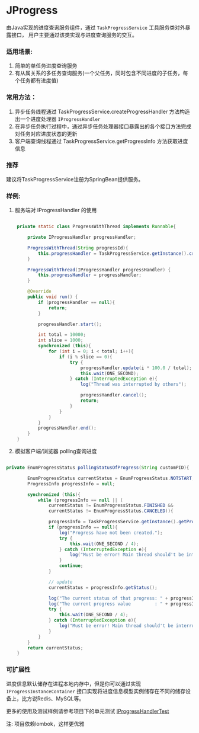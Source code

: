 # JProgress

由Java实现的进度查询服务组件，通过 `TaskProgressService` 工具服务类对外暴露接口，
用户主要通过该类实现与进度查询服务的交互。

### 适用场景:
1. 简单的单任务进度查询服务
2. 有从属关系的多任务查询服务(一个父任务，同时包含不同进度的子任务，每个任务都有进度值)

### 常用方法：
1. 异步任务线程通过 TaskProgressService.createProgressHandler 方法构造出一个进度处理器 `IProgressHandler`
2. 在异步任务执行过程中，通过异步任务处理器接口暴露出的各个接口方法完成对任务对应进度状态的更新
3. 客户端查询线程通过 TaskProgressService.getProgressInfo 方法获取进度信息

### 推荐
建议将TaskProgressService注册为SpringBean提供服务。

### 样例:
1. 服务端对 IProgressHandler 的使用
``` java

    private static class ProgressWithThread implements Runnable{

        private IProgressHandler progressHandler;

        ProgressWithThread(String progressId){
            this.progressHandler = TaskProgressService.getInstance().createProgressHandler(progressId);
        }

        ProgressWithThread(IProgressHandler progressHandler) {
            this.progressHandler = progressHandler;
        }

        @Override
        public void run() {
            if (progressHandler == null){
                return;
            }

            progressHandler.start();

            int total = 10000;
            int slice = 1000;
            synchronized (this){
                for (int i = 0; i < total; i++){
                    if (i % slice == 0){
                        try {
                            progressHandler.update(i * 100.0 / total);
                            this.wait(ONE_SECOND);
                        } catch (InterruptedException e){
                            log("Thread was interrupted by others");

                            progressHandler.cancel();
                            return;
                        }
                    }
                }
            }
            progressHandler.end();
        }
    }
```
2. 模拟客户端/浏览器 polling查询进度
``` java

private EnumProgressStatus pollingStatusOfProgress(String customPID){

        EnumProgressStatus currentStatus = EnumProgressStatus.NOTSTART;
        ProgressInfo progressInfo = null;

        synchronized (this){
            while (progressInfo == null || (
                currentStatus != EnumProgressStatus.FINISHED &&
                currentStatus != EnumProgressStatus.CANCELED)){

                progressInfo = TaskProgressService.getInstance().getProgressInfo(customPID);
                if (progressInfo == null){
                    log("Progress have not been created.");
                    try {
                        this.wait(ONE_SECOND / 4);
                    } catch (InterruptedException e){
                        log("Must be error! Main thread should't be interrupted");
                    }
                    continue;
                }

                // update
                currentStatus = progressInfo.getStatus();

                log("The current status of that progress: " + progressInfo.getStatus().getStatus());
                log("The current progress value         : " + progressInfo.getValue());
                try {
                    this.wait(ONE_SECOND / 4);
                } catch (InterruptedException e){
                    log("Must be error! Main thread should't be interrupted");
                }
            }
        }
        return currentStatus;
    }
```

### 可扩展性
进度信息默认储存在进程本地内存中，但是你可以通过实现 `IProgressInstanceContainer`
接口实现将进度信息模型实例储存在不同的储存设备上，比方说Redis、MySQL等。


更多的使用及测试样例请参考项目下的单元测试 [IProgressHandlerTest](./src/test/java/org/jasonleaster/progress/IProgressHandlerTest.java)

注: 项目依赖lombok，这样更优雅